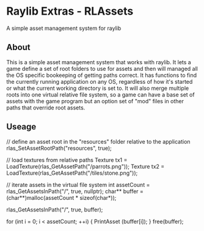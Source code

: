 # Raylib Extras - RLAssets
A simple asset management system for raylib

## About
This is a simple asset management system that works with raylib. It lets a game define a set of root folders to use for assets and then will managed all the OS specific bookeeping of getting paths correct. It has functions to find the currently running application on any OS, regardless of how it's started or what the current working directory is set to. It will also merge multiple roots into one virtual relative file system, so a game can have a base set of assets with the game program but an option set of "mod" files in other paths that override root assets.

## Useage
// define an asset root in the "resources" folder relative to the application
rlas_SetAssetRootPath("resources", true);

// load textures from relative paths
Texture tx1 = LoadTexture(rlas_GetAssetPath("/parrots.png"));
Texture tx2 = LoadTexture(rlas_GetAssetPath("/tiles/stone.png"));

// iterate assets in the virtual file system
int assetCount = rlas_GetAssetsInPath("/", true, nullptr);
char** buffer = (char**)malloc(assetCount * sizeof(char*));

rlas_GetAssetsInPath("/", true, buffer);

for (int i = 0; i < assetCount; ++i)
{
    PrintAsset (buffer[i]);
}
free(buffer);